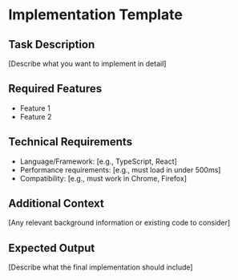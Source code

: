 # Implementation Template

## Task Description
[Describe what you want to implement in detail]

## Required Features
- Feature 1
- Feature 2

## Technical Requirements
- Language/Framework: [e.g., TypeScript, React]
- Performance requirements: [e.g., must load in under 500ms]
- Compatibility: [e.g., must work in Chrome, Firefox]

## Additional Context
[Any relevant background information or existing code to consider]

## Expected Output
[Describe what the final implementation should include]
